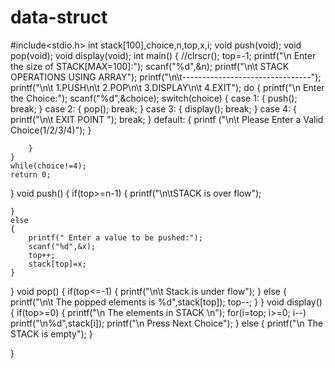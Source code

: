 # data-struct
#include<stdio.h>
int stack[100],choice,n,top,x,i;
void push(void);
void pop(void);
void display(void);
int main()
{
    //clrscr();
    top=-1;
    printf("\n Enter the size of STACK[MAX=100]:");
    scanf("%d",&n);
    printf("\n\t STACK OPERATIONS USING ARRAY");
    printf("\n\t--------------------------------");
    printf("\n\t 1.PUSH\n\t 2.POP\n\t 3.DISPLAY\n\t 4.EXIT");
    do
    {
        printf("\n Enter the Choice:");
        scanf("%d",&choice);
        switch(choice)
        {
            case 1:
            {
                push();
                break;
            }
            case 2:
            {
                pop();
                break;
            }
            case 3:
            {
                display();
                break;
            }
            case 4:
            {
                printf("\n\t EXIT POINT ");
                break;
            }
            default:
            {
                printf ("\n\t Please Enter a Valid Choice(1/2/3/4)");
            }
                
        }
    }
    while(choice!=4);
    return 0;
}
void push()
{
    if(top>=n-1)
    {
        printf("\n\tSTACK is over flow");
        
    }
    else
    {
        printf(" Enter a value to be pushed:");
        scanf("%d",&x);
        top++;
        stack[top]=x;
    }
}
void pop()
{
    if(top<=-1)
    {
        printf("\n\t Stack is under flow");
    }
    else
    {
        printf("\n\t The popped elements is %d",stack[top]);
        top--;
    }
}
void display()
{
    if(top>=0)
    {
        printf("\n The elements in STACK \n");
        for(i=top; i>=0; i--)
            printf("\n%d",stack[i]);
        printf("\n Press Next Choice");
    }
    else
    {
        printf("\n The STACK is empty");
    }
   
}
